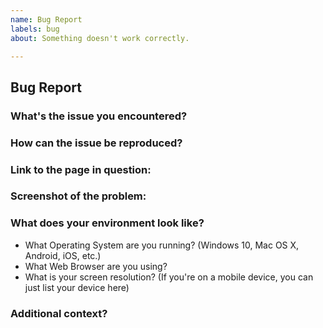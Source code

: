 ```yaml
---
name: Bug Report
labels: bug
about: Something doesn't work correctly.

---
```


## Bug Report

### What's the issue you encountered?

### How can the issue be reproduced?

### Link to the page in question:

### Screenshot of the problem:

### What does your environment look like?

- What Operating System are you running? (Windows 10, Mac OS X, Android, iOS, etc.)
- What Web Browser are you using?
- What is your screen resolution? (If you're on a mobile device, you can just list your device here)

### Additional context?